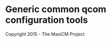 Generic common qcom configuration tools
===============================

Copyright 2015 - The MaxiCM Project
